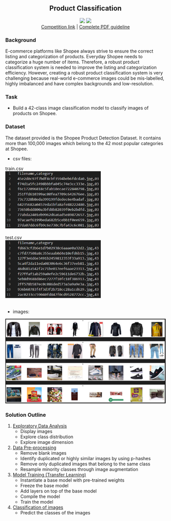 <div align="center">
  <h2 align="center">Product Classification</h2>
  <img src="https://img.shields.io/badge/Image%20Classification-orange"/>
  <img src="https://img.shields.io/badge/Transfer%20Learning-success"/>
  <br>
  <a href="https://www.kaggle.com/c/shopee-product-detection-student">Competition link</a> | 
  <a href="Guidelines.pdf">Complete PDF guideline</a>
</div>

<h3>Background</h3>
E-commerce platforms like Shopee always strive to ensure the correct listing and categorization of products. Everyday Shopee needs to categorize a huge number of items. Therefore, a robust product classification system is needed to improve the listing and categorization efficiency. However, creating a robust product classification system is very challenging because real-world e-commerce images could be mis-labelled, highly imbalanced and have complex backgrounds and low-resolution.

<h3>Task</h3>

<ul>
<li>Build a 42-class image classification model to classify images of products on Shopee.
</li>
</ul>

<h3>Dataset</h3>

The dataset provided is the Shopee Product Detection Dataset. It contains more than 100,000 images which belong to the 42 most popular categories at Shopee.

* csv files:
<div align="left">
  train.csv
  <br><img src="images/train.png" alt="train" width="300">
</div>
<br>
<div align="left">
  test.csv
  <br><img src="images/test.png" alt="test" width="300">
</div>
<br>

* images:
<div align="left">
  <img src="images/images.png" alt="images">
</div>

<h3>Solution Outline</h3>

<ol>
    <li>
      <a href="ExploratoryDataAnalysis.ipynb">Exploratory Data Analysis</a>
      <ul>
        <li>Display images</li>
        <li>Explore class distribution</li>
        <li>Explore image dimension</li>
      </ul>
    </li>
    <li>
      <a href="Preprocessing.ipynb">Data Pre-processing</a>
      <ul>
        <li>Remove blank images</li>
        <li>Identify duplicated or highly similar images by using p-hashes</li>
        <li>Remove only duplicated images that belong to the same class</li>
        <li>Resample minority classes through image augmentation</li>
      </ul>
    </li>
      <li>
      <a href="Training.ipynb">Model Training (Transfer Learning)</a>
      <ul>
        <li>Instantiate a base model with pre-trained weights</li>
        <li>Freeze the base model</li>
        <li>Add layers on top of the base model</li>
        <li>Compile the model</li>
        <li>Train the model</li>
      </ul>
    </li>
    <li>
      <a href="Classification.ipynb">Classification of images</a>
      <ul>
        <li>Predict the classes of the images</li>
      </ul>
    </li>
</ol>
